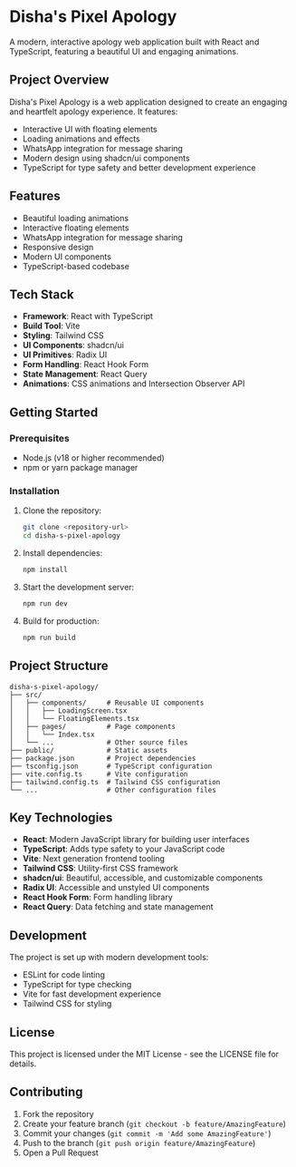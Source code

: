 # Disha's Pixel Apology

A modern, interactive apology web application built with React and TypeScript, featuring a beautiful UI and engaging animations.

## Project Overview

Disha's Pixel Apology is a web application designed to create an engaging and heartfelt apology experience. It features:
- Interactive UI with floating elements
- Loading animations and effects
- WhatsApp integration for message sharing
- Modern design using shadcn/ui components
- TypeScript for type safety and better development experience

## Features

- Beautiful loading animations
- Interactive floating elements
- WhatsApp integration for message sharing
- Responsive design
- Modern UI components
- TypeScript-based codebase

## Tech Stack

- **Framework**: React with TypeScript
- **Build Tool**: Vite
- **Styling**: Tailwind CSS
- **UI Components**: shadcn/ui
- **UI Primitives**: Radix UI
- **Form Handling**: React Hook Form
- **State Management**: React Query
- **Animations**: CSS animations and Intersection Observer API

## Getting Started

### Prerequisites

- Node.js (v18 or higher recommended)
- npm or yarn package manager

### Installation

1. Clone the repository:
   ```bash
   git clone <repository-url>
   cd disha-s-pixel-apology
   ```

2. Install dependencies:
   ```bash
   npm install
   ```

3. Start the development server:
   ```bash
   npm run dev
   ```

4. Build for production:
   ```bash
   npm run build
   ```

## Project Structure

```
disha-s-pixel-apology/
├── src/
│   ├── components/     # Reusable UI components
│   │   ├── LoadingScreen.tsx
│   │   └── FloatingElements.tsx
│   ├── pages/          # Page components
│   │   └── Index.tsx
│   └── ...             # Other source files
├── public/             # Static assets
├── package.json        # Project dependencies
├── tsconfig.json       # TypeScript configuration
├── vite.config.ts      # Vite configuration
├── tailwind.config.ts  # Tailwind CSS configuration
└── ...                 # Other configuration files
```

## Key Technologies

- **React**: Modern JavaScript library for building user interfaces
- **TypeScript**: Adds type safety to your JavaScript code
- **Vite**: Next generation frontend tooling
- **Tailwind CSS**: Utility-first CSS framework
- **shadcn/ui**: Beautiful, accessible, and customizable components
- **Radix UI**: Accessible and unstyled UI components
- **React Hook Form**: Form handling library
- **React Query**: Data fetching and state management

## Development

The project is set up with modern development tools:
- ESLint for code linting
- TypeScript for type checking
- Vite for fast development experience
- Tailwind CSS for styling

## License

This project is licensed under the MIT License - see the LICENSE file for details.

## Contributing

1. Fork the repository
2. Create your feature branch (`git checkout -b feature/AmazingFeature`)
3. Commit your changes (`git commit -m 'Add some AmazingFeature'`)
4. Push to the branch (`git push origin feature/AmazingFeature`)
5. Open a Pull Request